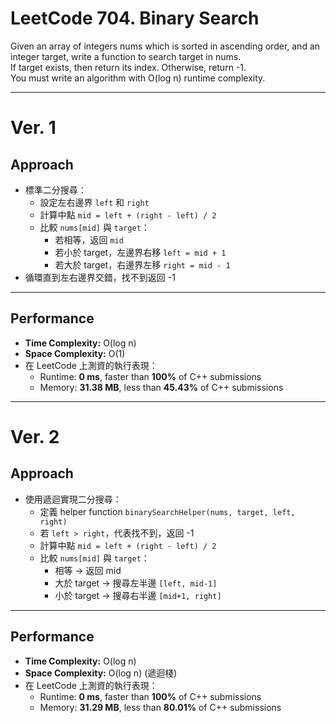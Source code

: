 # LeetCode 704. Binary Search
Given an array of integers nums which is sorted in ascending order, and an integer target, write a function to search target in nums.<br>
If target exists, then return its index. Otherwise, return -1.<br>
You must write an algorithm with O(log n) runtime complexity.

----

# Ver. 1

## Approach
- 標準二分搜尋：
  - 設定左右邊界 `left` 和 `right`
  - 計算中點 `mid = left + (right - left) / 2`
  - 比較 `nums[mid]` 與 `target`：
    - 若相等，返回 `mid`
    - 若小於 target，左邊界右移 `left = mid + 1`
    - 若大於 target，右邊界左移 `right = mid - 1`
- 循環直到左右邊界交錯，找不到返回 -1

---

## Performance
- **Time Complexity:** O(log n)  
- **Space Complexity:** O(1)  
- 在 LeetCode 上測資的執行表現：  
  - Runtime: **0 ms**, faster than **100%** of C++ submissions  
  - Memory: **31.38 MB**, less than **45.43%** of C++ submissions  
 
----

# Ver. 2

## Approach
- 使用遞迴實現二分搜尋：
  - 定義 helper function `binarySearchHelper(nums, target, left, right)`
  - 若 `left > right`，代表找不到，返回 -1
  - 計算中點 `mid = left + (right - left) / 2`
  - 比較 `nums[mid]` 與 `target`：
    - 相等 → 返回 mid
    - 大於 target → 搜尋左半邊 `[left, mid-1]`
    - 小於 target → 搜尋右半邊 `[mid+1, right]`

---

## Performance
- **Time Complexity:** O(log n)  
- **Space Complexity:** O(log n)  (遞迴棧)  
- 在 LeetCode 上測資的執行表現：  
  - Runtime: **0 ms**, faster than **100%** of C++ submissions  
  - Memory: **31.29 MB**, less than **80.01%** of C++ submissions  

